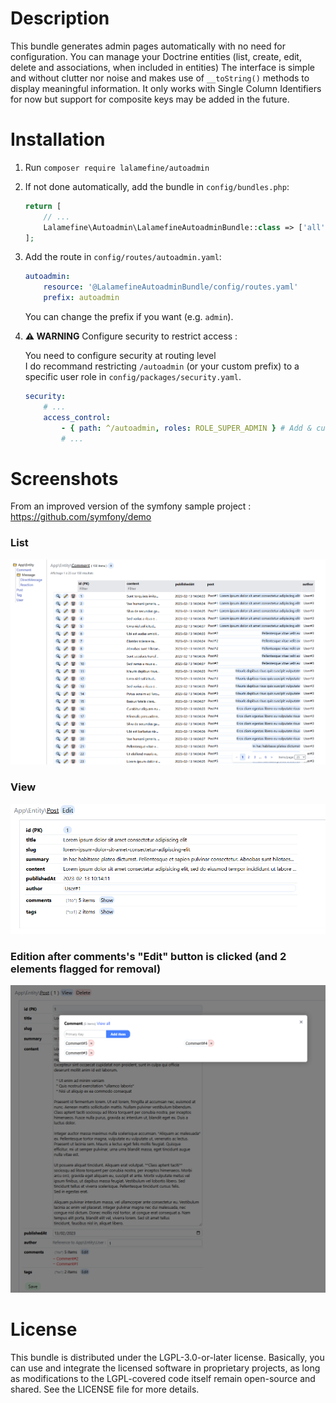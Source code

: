 Description
================
This bundle generates admin pages automatically with no need for configuration.
You can manage your Doctrine entities (list, create, edit, delete and associations, when included in entities) 
The interface is simple and without clutter nor noise and makes use of `__toString()` methods to display meaningful information.
It only works with Single Column Identifiers for now but support for composite keys may be added in the future.

Installation
================
1. Run `composer require lalamefine/autoadmin`
2. If not done automatically, add the bundle in `config/bundles.php`:
    ```php
    return [
        // ...
        Lalamefine\Autoadmin\LalamefineAutoadminBundle::class => ['all' => true], // add this line
    ];
    ```
3. Add the route in `config/routes/autoadmin.yaml`:
    ```yaml
    autoadmin:
        resource: '@LalamefineAutoadminBundle/config/routes.yaml'
        prefix: autoadmin
    ```
    You can change the prefix if you want (e.g. `admin`).
4. __⚠ WARNING__ Configure security to restrict access :

    You need to configure security at routing level <br>
    I do recommand restricting `/autoadmin` (or your custom prefix) to a specific user role in `config/packages/security.yaml`.

    ```yaml
    security: 
        # ...
        access_control:
            - { path: ^/autoadmin, roles: ROLE_SUPER_ADMIN } # Add & customize this line
            # ...
    ```
Screenshots
================
From an improved version of the symfony sample project : https://github.com/symfony/demo
### List
![List](./docs/screen-list.png)
### View
![View](./docs/screen-view.png)
### Edition after comments's "Edit" button is clicked (and 2 elements flagged for removal)
![Edition](./docs/screen-edit.png)

License
================
This bundle is distributed under the LGPL-3.0-or-later license.
Basically, you can use and integrate the licensed software in proprietary projects, as long as modifications to the LGPL-covered code itself remain open-source and shared.
See the LICENSE file for more details.
